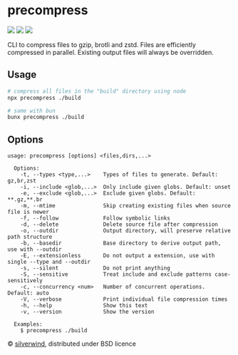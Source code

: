 # precompress
[![](https://img.shields.io/npm/v/precompress.svg?style=flat)](https://www.npmjs.org/package/precompress) [![](https://img.shields.io/npm/dm/precompress.svg)](https://www.npmjs.org/package/precompress) [![](https://packagephobia.com/badge?p=precompress)](https://packagephobia.com/result?p=precompress)

CLI to compress files to gzip, brotli and zstd. Files are efficiently compressed in parallel. Existing output files will always be overridden.

## Usage
```bash
# compress all files in the "build" directory using node
npx precompress ./build

# same with bun
bunx precompress ./build
```

## Options
```
usage: precompress [options] <files,dirs,...>

  Options:
    -t, --types <type,...>    Types of files to generate. Default: gz,br,zst
    -i, --include <glob,...>  Only include given globs. Default: unset
    -e, --exclude <glob,...>  Exclude given globs. Default: **.gz,**.br
    -m, --mtime               Skip creating existing files when source file is newer
    -f, --follow              Follow symbolic links
    -d, --delete              Delete source file after compression
    -o, --outdir              Output directory, will preserve relative path structure
    -b, --basedir             Base directory to derive output path, use with --outdir
    -E, --extensionless       Do not output a extension, use with single --type and --outdir
    -s, --silent              Do not print anything
    -S, --sensitive           Treat include and exclude patterns case-sensitively
    -c, --concurrency <num>   Number of concurrent operations. Default: auto
    -V, --verbose             Print individual file compression times
    -h, --help                Show this text
    -v, --version             Show the version

  Examples:
    $ precompress ./build
```

© [silverwind](https://github.com/silverwind), distributed under BSD licence
